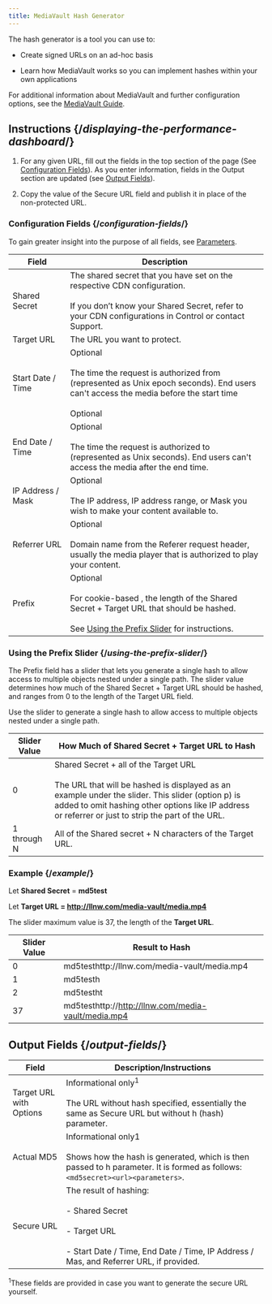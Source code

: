 ```yaml
---
title: MediaVault Hash Generator
---
```


The hash generator is a tool you can use to:

-   Create signed URLs on an ad-hoc basis

-   Learn how MediaVault works so you can implement hashes within your own applications

For additional information about MediaVault and further configuration options, see the [MediaVault Guide](/delivery/delivery/mediavault).

## Instructions {/*displaying-the-performance-dashboard*/}

1.  For any given URL, fill out the fields in the top section of the page (See [Configuration Fields](#configuration-fields)). As you enter information, fields in the Output section are updated (see [Output Fields](#output-fields)).

2.  Copy the value of the Secure URL field and publish it in place of the non-protected URL.

### Configuration Fields {/*configuration-fields*/}

To gain greater insight into the purpose of all fields, see [Parameters](/delivery/delivery/mediavault/#mediavault-parameters).

| Field | Description |
| --- | --- |
| Shared Secret | The shared secret that you have set on the respective CDN configuration.<br /><br />If you don’t know your Shared Secret, refer to your CDN configurations in Control or contact Support. |
| Target URL | The URL you want to protect. |
| Start Date / Time | Optional<br /><br />The time the request is authorized from (represented as Unix epoch seconds). End users can't access the media before the start time<br /><br />Optional |
| End Date / Time | Optional<br /><br />The time the request is authorized to (represented as Unix seconds). End users can't access the media after the end time. |
| IP Address / Mask | Optional<br /><br />The IP address, IP address range, or Mask you wish to make your content available to. |
| Referrer URL | Optional<br /><br />Domain name from the Referer request header, usually the media player that is authorized to play your content. |
| Prefix | Optional<br /><br />For cookie-based , the length of the Shared Secret + Target URL that should be hashed.<br /><br />See [Using the Prefix Slider](#using-the-prefix-slider) for instructions. |

### Using the Prefix Slider {/*using-the-prefix-slider*/}

The Prefix field has a slider that lets you generate a single hash to allow access to multiple objects nested under a single path. The slider value determines how much of the Shared Secret + Target URL should be hashed, and ranges from 0 to the length of the Target URL field.

Use the slider to generate a single hash to allow access to multiple objects nested under a single path.

| Slider Value | How Much of Shared Secret + Target URL to Hash |
| --- | --- |
| 0   | Shared Secret + all of the Target URL<br /> <br /> <Callout type="info">The URL that will be hashed is displayed as an example under the slider. This slider (option p) is added to omit hashing other options like IP address or referrer or just to strip the part of the URL.</Callout> |
| 1 through N | All of the Shared secret + N characters of the Target URL. |

### Example {/*example*/}

Let **Shared Secret** = **md5test**

Let **Target URL = http://llnw.com/media-vault/media.mp4**

The slider maximum value is 37, the length of the **Target URL**.

| Slider Value | Result to Hash |
| --- | --- |
| 0   | md5testhttp://llnw.com/media-vault/media.mp4 |
| 1   | md5testh |
| 2   | md5testht |
| 37  | md5testhttp://http://llnw.com/media-vault/media.mp4 |

## Output Fields {/*output-fields*/}

| Field | Description/Instructions |
| --- | --- |
| Target URL with Options | Informational only<sup>1</sup><br /><br />The URL without hash specified, essentially the same as Secure URL but without h (hash) parameter. |
| Actual MD5 | Informational only1<br /><br />Shows how the hash is generated, which is then passed to h parameter. It is formed as follows: `<md5secret><url><parameters>`. |
| Secure URL | The result of hashing:<br /><br />- Shared Secret<br />    <br />- Target URL<br />    <br />-   Start Date / Time, End Date / Time, IP Address / Mas, and Referrer URL, if provided. |

<sup>1</sup>These fields are provided in case you want to generate the secure URL yourself.
